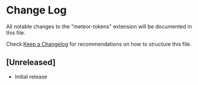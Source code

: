 # Change Log

All notable changes to the "meteor-tokens" extension will be documented in this file.

Check [Keep a Changelog](http://keepachangelog.com/) for recommendations on how to structure this file.

## [Unreleased]

- Initial release